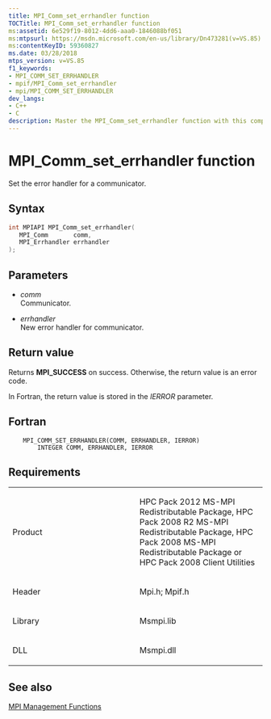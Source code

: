 ```yaml
---
title: MPI_Comm_set_errhandler function
TOCTitle: MPI_Comm_set_errhandler function
ms:assetid: 6e529f19-8012-4dd6-aaa0-1846088bf051
ms:mtpsurl: https://msdn.microsoft.com/en-us/library/Dn473281(v=VS.85)
ms:contentKeyID: 59360827
ms.date: 03/28/2018
mtps_version: v=VS.85
f1_keywords:
- MPI_COMM_SET_ERRHANDLER
- mpif/MPI_Comm_set_errhandler
- mpi/MPI_COMM_SET_ERRHANDLER
dev_langs:
- C++
- C
description: Master the MPI_Comm_set_errhandler function with this comprehensive guide. Learn syntax, parameters, return values, and requirements.
---
```


# MPI\_Comm\_set\_errhandler function

Set the error handler for a communicator.

## Syntax

``` c++
int MPIAPI MPI_Comm_set_errhandler(
   MPI_Comm       comm,
   MPI_Errhandler errhandler
);
```

## Parameters

  - *comm*  
    Communicator.

  - *errhandler*  
    New error handler for communicator.

## Return value

Returns **MPI\_SUCCESS** on success. Otherwise, the return value is an error code.

In Fortran, the return value is stored in the *IERROR* parameter.

## Fortran

``` FORTRAN
    MPI_COMM_SET_ERRHANDLER(COMM, ERRHANDLER, IERROR)
        INTEGER COMM, ERRHANDLER, IERROR
```

## Requirements

<table>
<colgroup>
<col style="width: 50%" />
<col style="width: 50%" />
</colgroup>
<tbody>
<tr class="odd">
<td><p>Product</p></td>
<td><p>HPC Pack 2012 MS-MPI Redistributable Package, HPC Pack 2008 R2 MS-MPI Redistributable Package, HPC Pack 2008 MS-MPI Redistributable Package or HPC Pack 2008 Client Utilities</p></td>
</tr>
<tr class="even">
<td><p>Header</p></td>
<td>Mpi.h;
Mpif.h</td>
</tr>
<tr class="odd">
<td><p>Library</p></td>
<td>Msmpi.lib</td>
</tr>
<tr class="even">
<td><p>DLL</p></td>
<td>Msmpi.dll</td>
</tr>
</tbody>
</table>


## See also

[MPI Management Functions](mpi-management-functions.md)

